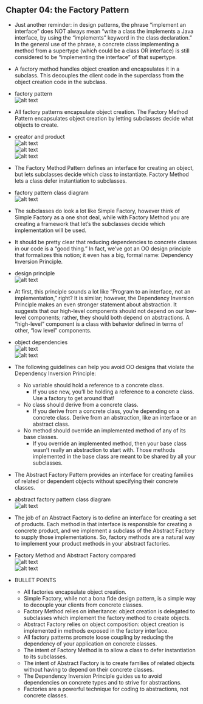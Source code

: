 ## Chapter 04: the Factory Pattern

- Just another reminder: in design patterns, the phrase “implement an interface” does NOT always mean “write a class the implements a Java interface, by using the “implements” keyword in the class declaration.” In the general use of the phrase, a concrete class implementing a method from a supertype (which could be a class OR interface) is still considered to be “implementing the interface” of that supertype.

- A factory method handles object creation and encapsulates it in a subclass. This decouples the client code in the superclass from the object creation code in the subclass.

- factory pattern  
![alt text](img/fig_4_1_Factory_pattern_1.PNG)  

- All factory patterns encapsulate object creation. The Factory Method Pattern encapsulates object creation by letting subclasses decide what objects to create.

- creator and product  
![alt text](img/fig_4_2_Factory_pattern_creator.PNG)  
![alt text](img/fig_4_3_Factory_pattern_product.PNG)  
![alt text](img/fig_4_4_Factory_pattern_parallel.PNG)  

- The Factory Method Pattern defines an interface for creating an object, but lets subclasses decide which class to instantiate. Factory Method lets a class defer instantiation to subclasses.

- factory pattern class diagram  
![alt text](img/fig_4_5_Factory_pattern_class_diagram.PNG)  

- The subclasses do look a lot like Simple Factory, however think of Simple Factory as a one shot deal, while with Factory Method you are creating a framework that let’s the subclasses decide which implementation will be used.

- It should be pretty clear that reducing dependencies to concrete classes in our code is a “good thing.” In fact, we’ve got an OO design principle that formalizes this notion; it even has a big, formal name: Dependency Inversion Principle.

- design principle  
![alt text](img/fig_4_6_Design_principle_4_1.PNG)  

- At first, this principle sounds a lot like “Program to an interface, not an implementation,” right? It is similar; however, the Dependency Inversion Principle makes an even stronger statement about abstraction. It suggests that our high-level components should not depend on our low-level components; rather, they should both depend on abstractions. A “high-level” component is a class with behavior defined in terms of other, “low level” components.

- object dependencies  
![alt text](img/fig_4_7_dependencies_1.PNG)  
![alt text](img/fig_4_8_dependencies_2.PNG)  

- The following guidelines can help you avoid OO designs that violate the Dependency Inversion Principle:
	- No variable should hold a reference to a concrete class.
		- If you use new, you’ll be holding a reference to a concrete class. Use a factory to get around that!
	- No class should derive from a concrete class.
		- If you derive from a concrete class, you’re depending on a concrete class. Derive from an abstraction, like an interface or an abstract class.
	- No method should override an implemented method of any of its base classes.
		- If you override an implemented method, then your base class wasn’t really an abstraction to start with. Those methods implemented in the base class are meant to be shared by all your subclasses.

- The Abstract Factory Pattern provides an interface for creating families of related or dependent objects without specifying their concrete classes.

- abstract factory pattern class diagram  
![alt text](img/fig_4_9_Abstract_factory_pattern_class_diagram.PNG)  

- The job of an Abstract Factory is to define an interface for creating a set of products. Each method in that interface is responsible for creating a concrete product, and we implement a subclass of the Abstract Factory to supply those implementations. So, factory methods are a natural way to implement your product methods in your abstract factories.

- Factory Method and Abstract Factory compared  
![alt text](img/fig_4_10_factory_vs_abstract_factory_1.PNG)  
![alt text](img/fig_4_11_factory_vs_abstract_factory_2.PNG)  

- BULLET POINTS
	- All factories encapsulate object creation.
	- Simple Factory, while not a bona fide design pattern, is a simple way to decouple your clients from concrete classes.
	- Factory Method relies on inheritance: object creation is delegated to subclasses which implement the factory method to create objects.
	- Abstract Factory relies on object composition: object creation is implemented in methods exposed in the factory interface.
	- All factory patterns promote loose coupling by reducing the dependency of your application on concrete classes.
	- The intent of Factory Method is to allow a class to defer instantiation to its subclasses.
	- The intent of Abstract Factory is to create families of related objects without having to depend on their concrete classes.
	- The Dependency Inversion Principle guides us to avoid dependencies on concrete types and to strive for abstractions.
	- Factories are a powerful technique for coding to abstractions, not concrete classes.